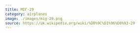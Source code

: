 ```yaml
---
title: МІГ-29
category: airplanes
image: ./images/mig-29.png
source: https://uk.wikipedia.org/wiki/%D0%9C%D1%96%D0%93-29
---
```

